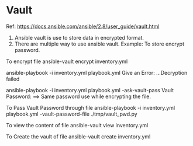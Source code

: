 Vault
====================
Ref: https://docs.ansible.com/ansible/2.8/user_guide/vault.html
1. Ansible vault is use to store data in encrypted format.
2. There are multiple way to use ansible vault.
    Example: To store encrypt password.

To encrypt file
  ansible-vault encrypt inventory.yml

 ansible-playbook -i inventory.yml playbook.yml
  Give an Error: ...Decryption failed

 ansible-playbook -i inventory.yml playbook.yml -ask-vault-pass
 Vault Password: ==> Same password use while encrypting the file.

To Pass Vault Password through file
 ansible-playbook -i inventory.yml playbook.yml -vault-password-file ./tmp/vault_pwd.py

To view the content of file
 ansible-vault view inventory.yml

To Create the vault of file
 ansible-vault create inventory.yml




